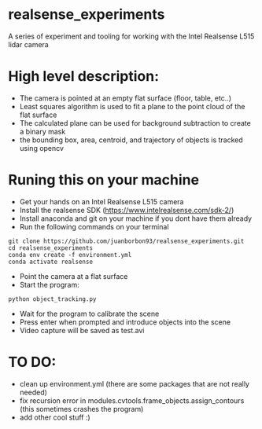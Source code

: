 ﻿# realsense_experiments

A series of experiment and tooling for working with the Intel Realsense L515 lidar camera

# High level description:
- The camera is pointed at an empty flat surface (floor, table, etc..)
- Least squares algorithm is used to fit a plane to the point cloud of the flat surface
- The calculated plane can be used for background subtraction to create a binary mask
- the bounding box, area, centroid, and trajectory of objects is tracked using opencv

# Runing this on your machine
- Get your hands on an Intel Realsense L515 camera
- Install the realsense SDK (https://www.intelrealsense.com/sdk-2/)
- Install anaconda and git on your machine if you dont have them already
- Run the following commands on your terminal

```
git clone https://github.com/juanborbon93/realsense_experiments.git
cd realsense_experiments
conda env create -f environment.yml
conda activate realsense
```

- Point the camera at a flat surface
- Start the program:
```
python object_tracking.py
```
- Wait for the program to calibrate the scene
- Press enter when prompted and introduce objects into the scene
- Video capture will be saved as test.avi

# TO DO:
- clean up environment.yml (there are some packages that are not really needed)
- fix recursion error in modules.cvtools.frame_objects.assign_contours (this sometimes crashes the program)
- add other cool stuff :)
